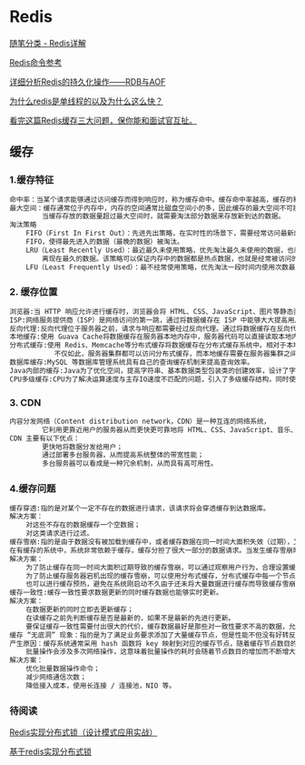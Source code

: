 # Redis
[随笔分类 - Redis详解](https://www.cnblogs.com/ysocean/category/1221478.html)

[Redis命令参考](http://redisdoc.com/index.html)

[详细分析Redis的持久化操作——RDB与AOF](https://www.cnblogs.com/tuyang1129/p/12776526.html)

[为什么redis是单线程的以及为什么这么快？](https://www.cnblogs.com/jichi/p/12790478.html)

[看完这篇Redis缓存三大问题，保你能和面试官互扯。](https://mp.weixin.qq.com/s?__biz=Mzg2NzA4MTkxNQ==&mid=2247487744&idx=2&sn=229eae99316099e4ab37f62e8acc137c&chksm=ce405ad4f937d3c2b5d97d59cbb828aec7d03fcf3ef6328d88c3ff492d838785ab948ce57085&mpshare=1&scene=23&srcid=&sharer_sharetime=1590070257441&sharer_shareid=d812adcc01829f0f7f8fb06aea118511#rd)
## 缓存
### 1.缓存特征
```markdown
命中率：当某个请求能够通过访问缓存而得到响应时，称为缓存命中。缓存命中率越高，缓存的利用率也就越高。
最大空间：缓存通常位于内存中，内存的空间通常比磁盘空间小的多，因此缓存的最大空间不可能非常大。
        当缓存存放的数据量超过最大空间时，就需要淘汰部分数据来存放新到达的数据。
淘汰策略
    FIFO（First In First Out）：先进先出策略，在实时性的场景下，需要经常访问最新的数据，那么就可以使用
    FIFO，使得最先进入的数据（最晚的数据）被淘汰。
    LRU（Least Recently Used）：最近最久未使用策略，优先淘汰最久未使用的数据，也就是上次被访问时间距
        离现在最久的数据。该策略可以保证内存中的数据都是热点数据，也就是经常被访问的数据，从而保证缓存命中率。
    LFU（Least Frequently Used）：最不经常使用策略，优先淘汰一段时间内使用次数最少的数据。
```
### 2. 缓存位置
```markdown
浏览器:当 HTTP 响应允许进行缓存时，浏览器会将 HTML、CSS、JavaScript、图片等静态资源进行缓存。
ISP:网络服务提供商（ISP）是网络访问的第一跳，通过将数据缓存在 ISP 中能够大大提高用户的访问速度。
反向代理:反向代理位于服务器之前，请求与响应都需要经过反向代理。通过将数据缓存在反向代理，在用户请求反向代理时就可以直接使用缓存进行响应。
本地缓存:使用 Guava Cache将数据缓存在服务器本地内存中，服务器代码可以直接读取本地内存中的缓存，速度非常快。
分布式缓存:使用 Redis、Memcache等分布式缓存将数据缓存在分布式缓存系统中。相对于本地缓存来说，分布式缓存单独部署，可以根据需求分配硬件资源。
           不仅如此，服务器集群都可以访问分布式缓存，而本地缓存需要在服务器集群之间进行同步，实现难度和性能开销上都非常大。
数据库缓存:MySQL 等数据库管理系统具有自己的查询缓存机制来提高查询效率。
Java内部的缓存:Java为了优化空间，提高字符串、基本数据类型包装类的创建效率，设计了字符串常量池及 Byte、Short、Character、Integer、Long、Boolean这六种包装类缓冲池。
CPU多级缓存:CPU为了解决运算速度与主存IO速度不匹配的问题，引入了多级缓存结构，同时使用MESI等缓存一致性协议来解决多核CPU缓存数据一致性的问题。
```
### 3. CDN
```markdown
内容分发网络（Content distribution network，CDN）是一种互连的网络系统，
        它利用更靠近用户的服务器从而更快更可靠地将 HTML、CSS、JavaScript、音乐、图片、视频等静态资源分发给用户。
CDN 主要有以下优点：
        更快地将数据分发给用户；
        通过部署多台服务器，从而提高系统整体的带宽性能；
        多台服务器可以看成是一种冗余机制，从而具有高可用性。
```
### 4.缓存问题
```markdown
缓存穿透:指的是对某个一定不存在的数据进行请求，该请求将会穿透缓存到达数据库。
解决方案：
    对这些不存在的数据缓存一个空数据；
    对这类请求进行过滤。
缓存雪崩:指的是由于数据没有被加载到缓存中，或者缓存数据在同一时间大面积失效（过期），又或者缓存服务器宕机，导致大量的请求都到达数据库。
在有缓存的系统中，系统非常依赖于缓存，缓存分担了很大一部分的数据请求。当发生缓存雪崩时，数据库无法处理这么大的请求，导致数据库崩溃。
解决方案：
    为了防止缓存在同一时间大面积过期导致的缓存雪崩，可以通过观察用户行为，合理设置缓存过期时间来实现；
    为了防止缓存服务器宕机出现的缓存雪崩，可以使用分布式缓存，分布式缓存中每一个节点只缓存部分的数据，当某个节点宕机时可以保证其它节点的缓存仍然可用。
    也可以进行缓存预热，避免在系统刚启动不久由于还未将大量数据进行缓存而导致缓存雪崩。
缓存一致性:缓存一致性要求数据更新的同时缓存数据也能够实时更新。
解决方案：
    在数据更新的同时立即去更新缓存；
    在读缓存之前先判断缓存是否是最新的，如果不是最新的先进行更新。
    要保证缓存一致性需要付出很大的代价，缓存数据最好是那些对一致性要求不高的数据，允许缓存数据存在一些脏数据。
缓存 “无底洞” 现象：指的是为了满足业务要求添加了大量缓存节点，但是性能不但没有好转反而下降了的现象。
产生原因：缓存系统通常采用 hash 函数将 key 映射到对应的缓存节点，随着缓存节点数目的增加，键值分布到更多的节点上，导致客户端一次
    批量操作会涉及多次网络操作，这意味着批量操作的耗时会随着节点数目的增加而不断增大。此外，网络连接数变多，对节点的性能也有一定影响。
解决方案：
    优化批量数据操作命令；
    减少网络通信次数；
    降低接入成本，使用长连接 / 连接池，NIO 等。
```

### 待阅读
[Redis实现分布式锁（设计模式应用实战）](https://www.cnblogs.com/sx-bj-srr/p/distributedLock.html)

[基于redis实现分布式锁](https://www.cnblogs.com/zhangxinhua/p/13023449.html)

